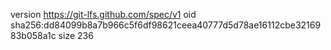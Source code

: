 version https://git-lfs.github.com/spec/v1
oid sha256:dd84099b8a7b966c5f6df98621ceea40777d5d78ae16112cbe3216983b058a1c
size 236
